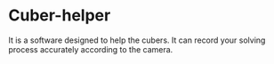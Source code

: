 # Cuber-helper
It is a software designed to help the cubers. It can record your solving process accurately  according to the camera.
